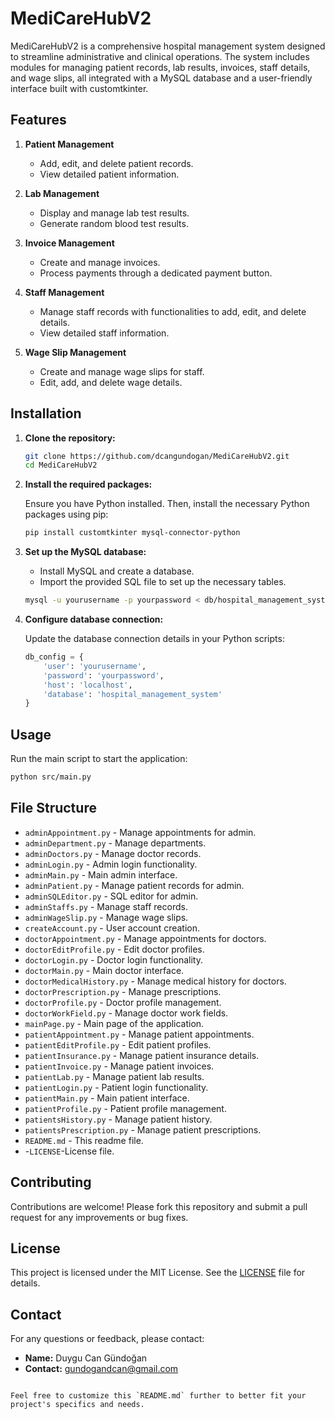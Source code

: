 

# MediCareHubV2

MediCareHubV2 is a comprehensive hospital management system designed to streamline administrative and clinical operations. The system includes modules for managing patient records, lab results, invoices, staff details, and wage slips, all integrated with a MySQL database and a user-friendly interface built with customtkinter.

## Features

1. **Patient Management**
   - Add, edit, and delete patient records.
   - View detailed patient information.

2. **Lab Management**
   - Display and manage lab test results.
   - Generate random blood test results.

3. **Invoice Management**
   - Create and manage invoices.
   - Process payments through a dedicated payment button.

4. **Staff Management**
   - Manage staff records with functionalities to add, edit, and delete details.
   - View detailed staff information.

5. **Wage Slip Management**
   - Create and manage wage slips for staff.
   - Edit, add, and delete wage details.

## Installation

1. **Clone the repository:**

   ```bash
   git clone https://github.com/dcangundogan/MediCareHubV2.git
   cd MediCareHubV2


2. **Install the required packages:**

   Ensure you have Python installed. Then, install the necessary Python packages using pip:

   ```bash
   pip install customtkinter mysql-connector-python
   ```

3. **Set up the MySQL database:**

   - Install MySQL and create a database.
   - Import the provided SQL file to set up the necessary tables.

   ```bash
   mysql -u yourusername -p yourpassword < db/hospital_management_system.sql
   ```

4. **Configure database connection:**

   Update the database connection details in your Python scripts:

   ```python
   db_config = {
       'user': 'yourusername',
       'password': 'yourpassword',
       'host': 'localhost',
       'database': 'hospital_management_system'
   }
   ```

## Usage

Run the main script to start the application:

```bash
python src/main.py
```

## File Structure

- `adminAppointment.py` - Manage appointments for admin.
- `adminDepartment.py` - Manage departments.
- `adminDoctors.py` - Manage doctor records.
- `adminLogin.py` - Admin login functionality.
- `adminMain.py` - Main admin interface.
- `adminPatient.py` - Manage patient records for admin.
- `adminSQLEditor.py` - SQL editor for admin.
- `adminStaffs.py` - Manage staff records.
- `adminWageSlip.py` - Manage wage slips.
- `createAccount.py` - User account creation.
- `doctorAppointment.py` - Manage appointments for doctors.
- `doctorEditProfile.py` - Edit doctor profiles.
- `doctorLogin.py` - Doctor login functionality.
- `doctorMain.py` - Main doctor interface.
- `doctorMedicalHistory.py` - Manage medical history for doctors.
- `doctorPrescription.py` - Manage prescriptions.
- `doctorProfile.py` - Doctor profile management.
- `doctorWorkField.py` - Manage doctor work fields.
- `mainPage.py` - Main page of the application.
- `patientAppointment.py` - Manage patient appointments.
- `patientEditProfile.py` - Edit patient profiles.
- `patientInsurance.py` - Manage patient insurance details.
- `patientInvoice.py` - Manage patient invoices.
- `patientLab.py` - Manage patient lab results.
- `patientLogin.py` - Patient login functionality.
- `patientMain.py` - Main patient interface.
- `patientProfile.py` - Patient profile management.
- `patientsHistory.py` - Manage patient history.
- `patientsPrescription.py` - Manage patient prescriptions.
- `README.md` - This readme file.
- -`LICENSE`-License file.

## Contributing

Contributions are welcome! Please fork this repository and submit a pull request for any improvements or bug fixes.

## License

This project is licensed under the MIT License. See the [LICENSE](LICENSE) file for details.

## Contact

For any questions or feedback, please contact:

- **Name:** Duygu Can Gündoğan
- **Contact:** gundogandcan@gmail.com

```

Feel free to customize this `README.md` further to better fit your project's specifics and needs.
